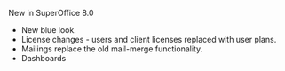 <properties date="2016-06-24"
SortOrder="89"
/>

New in SuperOffice 8.0

* New blue look.
* License changes - users and client licenses replaced with user plans.
* Mailings replace the old mail-merge functionality.
* Dashboards

